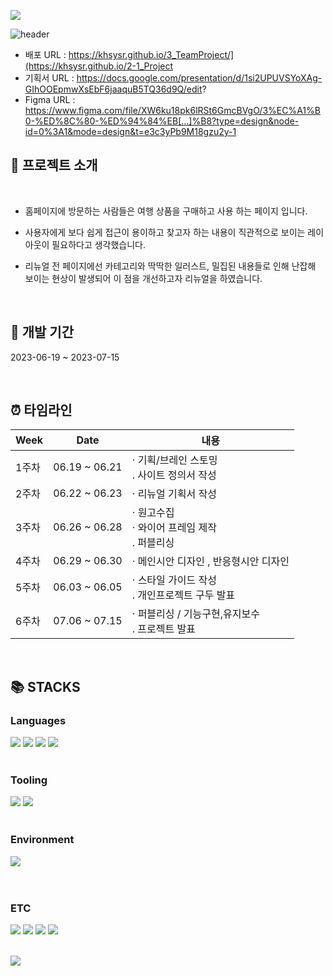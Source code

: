<a href="https://hits.seeyoufarm.com"><img src="https://hits.seeyoufarm.com/api/count/incr/badge.svg?url=https%3A%2F%2Fgithub.com%2Fkhsysr%2F3_TeamProject&count_bg=%23000000&title_bg=%2334C9EE&icon=reverbnation.svg&icon_color=%23E7E7E7&title=Github&edge_flat=false"/></a>

![header](https://capsule-render.vercel.app/api?type=waving&color=34C9EE&text=WEBSITE%20RENEWAL%20PROJECT%20&animation=twinkling&fontSize=20&fontAlignY=33&fontAlign=80&height=250&fontColor=d6ace6&desc=%20삼성%20여행사&descAlignY=55&descAlign=70&descSize=75&rotate=-6
)

- 배포 URL :  https://khsysr.github.io/3_TeamProject/](https://khsysr.github.io/2-1_Project
- 기획서 URL : https://docs.google.com/presentation/d/1si2UPUVSYoXAg-GIhOOEpmwXsEbF6jaaquB5TQ36d9Q/edit?
- Figma URL : https://www.figma.com/file/XW6ku18pk6lRSt6GmcBVgO/3%EC%A1%B0-%ED%8C%80-%ED%94%84%EB[…]%B8?type=design&node-id=0%3A1&mode=design&t=e3c3yPb9M18gzu2y-1

## 🙋 프로젝트 소개

<br>

- 홈페이지에 방문하는 사람들은 여행 상품을 구매하고 사용 하는 페이지 입니다.

- 사용자에게 보다 쉽게 접근이 용이하고 찾고자 하는 내용이 직관적으로 보이는 레이아웃이 필요하다고 생각했습니다.

- 리뉴얼 전 페이지에선 카테고리와 딱딱한 일러스트, 밀집된 내용들로 인해 난잡해 보이는 현상이 발생되어 이 점을 개선하고자 리뉴얼을 하였습니다.

<br>

## 📆 개발 기간

2023-06-19 ~ 2023-07-15

<br>

## ⏰ 타임라인

| Week |   Date  | 내용 |
| ------ | -- |----------- |
| 1주차 |  06.19 ~ 06.21  |· 기획/브레인 스토밍<br>. 사이트 정의서 작성 |
| 2주차 |  06.22 ~ 06.23  |· 리뉴얼 기획서 작성 |
| 3주차 |  06.26 ~ 06.28  |· 원고수집 <br>· 와이어 프레임 제작 <br>. 퍼블리싱 |
| 4주차 |  06.29 ~ 06.30  |· 메인시안 디자인 , 반응형시안 디자인|
| 5주차 |  06.03 ~ 06.05  |· 스타일 가이드 작성 <br>. 개인프로젝트 구두 발표   |
| 6주차 |  07.06 ~ 07.15  |· 퍼블리싱 / 기능구현,유지보수 <br>. 프로젝트 발표|

<br>

## 📚 STACKS

<div>
<h3>Languages</h3>
<img src="https://img.shields.io/badge/-HTML5-E34F26?style=flat&logo=HTML5&logoColor=white"/>
<img src="https://img.shields.io/badge/-CSS3-1572B6?style=flat&logo=CSS3&logoColor=white"/>
<img src="https://img.shields.io/badge/-JavaScript-F7DF1E?style=flat&logo=JavaScript&logoColor=white"/>
<img src="https://img.shields.io/badge/-jQuery-0769AD?style=flat&logo=jQuery&logoColor=white"/>
</div>
<br>
<div>
<h3>Tooling</h3>
<img src="https://img.shields.io/badge/-GitHub-181717?style=flat&logo=GitHub&logoColor=white"/> 
<img src="https://img.shields.io/badge/-Git-F05032?style=flat&logo=Git&logoColor=white"/>
</div>
<br>
<div>
<h3>Environment</h3>
<img src="https://img.shields.io/badge/-Windows10-0078D6?style=flat&logo=Windows&logoColor=white"/>
</div>
<br>

<br>
<div>
<h3>ETC</h3>
<img src="https://img.shields.io/badge/-Slack-4A154B?style=flat&logo=Slack&logoColor=white"/>
<img src="https://img.shields.io/badge/-Notion-000000?style=flat&logo=Notion&logoColor=white"/>
<img src="https://img.shields.io/badge/-Figma-F24E1E?style=flat&logo=Figma&logoColor=white"/>
<img src="https://img.shields.io/badge/-Adobe Photoshop-31A8FF?style=flat&logo=Adobe Photoshop&logoColor=white"/>
</div>

<br>



<img src="https://github-readme-stats.vercel.app/api/top-langs/?username=khsysr&layout=compact"><br><br>

